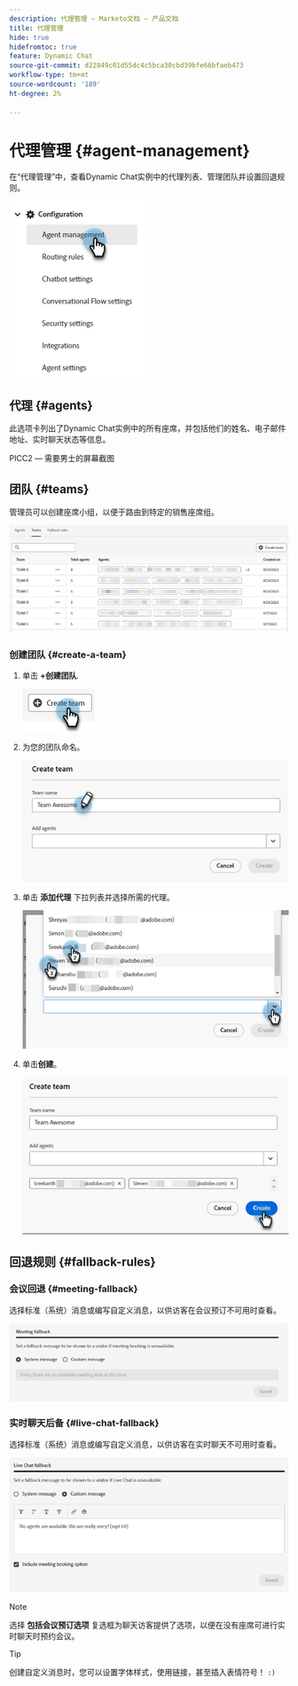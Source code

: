 ```yaml
---
description: 代理管理 — Marketo文档 — 产品文档
title: 代理管理
hide: true
hidefromtoc: true
feature: Dynamic Chat
source-git-commit: d22849c01d55dc4c5bca30cbd39bfe66bfaeb473
workflow-type: tm+mt
source-wordcount: '189'
ht-degree: 2%

---
```


# 代理管理 {#agent-management}

在“代理管理”中，查看Dynamic Chat实例中的代理列表、管理团队并设置回退规则。

![](assets/agent-management-1.png)

## 代理 {#agents}

此选项卡列出了Dynamic Chat实例中的所有座席，并包括他们的姓名、电子邮件地址、实时聊天状态等信息。

PICC2 — 需要男士的屏幕截图

## 团队 {#teams}

管理员可以创建座席小组，以便于路由到特定的销售座席组。

![](assets/agent-management-3.png)

### 创建团队 {#create-a-team}

1. 单击 **+创建团队**.

   ![](assets/agent-management-4.png)

1. 为您的团队命名。

   ![](assets/agent-management-5.png)

1. 单击 **添加代理** 下拉列表并选择所需的代理。

   ![](assets/agent-management-6.png)

1. 单击&#x200B;**创建**。

   ![](assets/agent-management-7.png)

## 回退规则 {#fallback-rules}

### 会议回退 {#meeting-fallback}

选择标准（系统）消息或编写自定义消息，以供访客在会议预订不可用时查看。

![](assets/agent-management-8.png)

### 实时聊天后备 {#live-chat-fallback}

选择标准（系统）消息或编写自定义消息，以供访客在实时聊天不可用时查看。

![](assets/agent-management-9.png)

>[!NOTE]
>
>选择 **包括会议预订选项** 复选框为聊天访客提供了选项，以便在没有座席可进行实时聊天时预约会议。

>[!TIP]
>
>创建自定义消息时，您可以设置字体样式，使用链接，甚至插入表情符号！ `:)`
